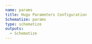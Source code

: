 ```yaml
---
name: params
title: Hugo Parameters Configuration
Schematize: params
type: schematize
outputs:
  - Schematize
---
```

